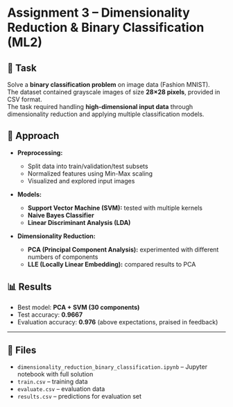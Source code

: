 # Assignment 3 – Dimensionality Reduction & Binary Classification (ML2)

## 📘 Task
Solve a **binary classification problem** on image data (Fashion MNIST).  
The dataset contained grayscale images of size **28×28 pixels**, provided in CSV format.  
The task required handling **high-dimensional input data** through dimensionality reduction and applying multiple classification models.

## 🔬 Approach
- **Preprocessing:**  
  - Split data into train/validation/test subsets  
  - Normalized features using Min-Max scaling  
  - Visualized and explored input images  

- **Models:**  
  - **Support Vector Machine (SVM):** tested with multiple kernels
  - **Naive Bayes Classifier**  
  - **Linear Discriminant Analysis (LDA)**  

- **Dimensionality Reduction:**  
  - **PCA (Principal Component Analysis):** experimented with different numbers of components  
  - **LLE (Locally Linear Embedding):** compared results to PCA  

## 📊 Results
- Best model: **PCA + SVM (30 components)**  
- Test accuracy: **0.9667**  
- Evaluation accuracy: **0.976** (above expectations, praised in feedback)  

---

## 📂 Files
- `dimensionality_reduction_binary_classification.ipynb` – Jupyter notebook with full solution  
- `train.csv` – training data  
- `evaluate.csv` – evaluation data  
- `results.csv` – predictions for evaluation set  
